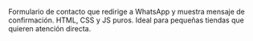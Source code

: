 Formulario de contacto que redirige a WhatsApp y muestra mensaje de confirmación. HTML, CSS y JS puros. Ideal para pequeñas tiendas que quieren atención directa.

